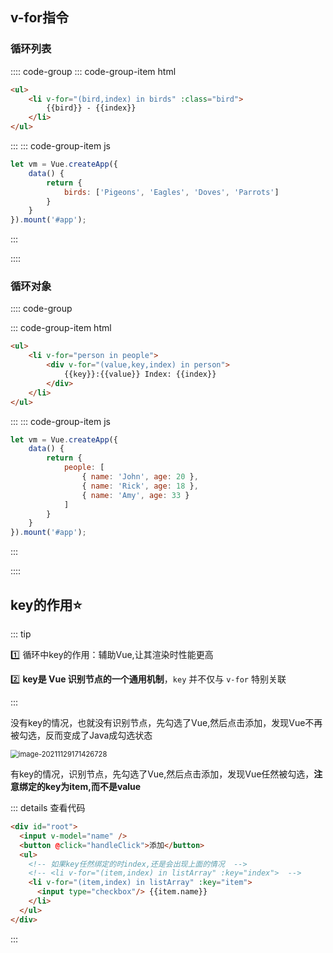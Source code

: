 ## v-for指令

### 循环列表

:::: code-group
::: code-group-item html

```html {2}
<ul>
    <li v-for="(bird,index) in birds" :class="bird">
        {{bird}} - {{index}}
    </li>
</ul>
```

:::
::: code-group-item js

```js
let vm = Vue.createApp({
    data() {
        return {
            birds: ['Pigeons', 'Eagles', 'Doves', 'Parrots']          
        }
    }
}).mount('#app');
```

:::

::::



### 循环对象

:::: code-group

::: code-group-item html

```html {2-5}
<ul>
    <li v-for="person in people">
        <div v-for="(value,key,index) in person">
            {{key}}:{{value}} Index: {{index}}
        </div>
    </li>
</ul>
```

:::
::: code-group-item js

```js
let vm = Vue.createApp({
    data() {
        return {
            people: [
                { name: 'John', age: 20 },
                { name: 'Rick', age: 18 },
                { name: 'Amy', age: 33 }
            ]
        }
    }
}).mount('#app');
```

:::

::::

## key的作用:star:

::: tip

:one: 循环中key的作用：辅助Vue,让其渲染时性能更高

:two: **key是 Vue 识别节点的一个通用机制**，`key` 并不仅与 `v-for` 特别关联

:::

没有key的情况，也就没有识别节点，先勾选了Vue,然后点击添加，发现Vue不再被勾选，反而变成了Java成勾选状态

<img src="https://gitee.com/q10viking/PictureRepos/raw/master/images//202111291714104.png" alt="image-20211129171426728" style="zoom:80%;" />

<common-codepen-snippet title="v-for-example-noKey" slug="OJxLYym" />

有key的情况，识别节点，先勾选了Vue,然后点击添加，发现Vue任然被勾选，**注意绑定的key为item,而不是value**

::: details 查看代码

```html {5-7}
<div id="root">
  <input v-model="name" />
  <button @click="handleClick">添加</button>
  <ul>
    <!-- 如果key任然绑定的时index,还是会出现上面的情况  -->
    <!-- <li v-for="(item,index) in listArray" :key="index">  -->
    <li v-for="(item,index) in listArray" :key="item">
      <input type="checkbox"/> {{item.name}}
    </li>
  </ul>
</div>
```

:::

<common-codepen-snippet title="v-for-example-Key" slug="vYeBwqe" />

